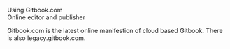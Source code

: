 Using Gitbook.com   
Online editor and publisher

Gitbook.com is the latest online manifestion of cloud based Gitbook.  There is also legacy.gitbook.com.

